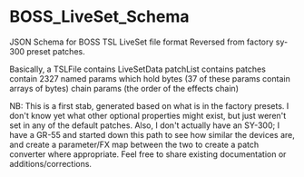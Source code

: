 # BOSS_LiveSet_Schema
JSON Schema for BOSS TSL LiveSet file format
Reversed from factory sy-300 preset patches.

Basically, 
a TSLFile contains 
  LiveSetData 
  patchList contains
    patches contain
      2327 named params which hold bytes (37 of these params contain arrays of bytes)
      chain params (the order of the effects chain)

NB: This is a first stab, generated based on what is in the factory presets. I don't know yet what other optional properties might exist, but just weren't set in any of the default patches. Also, I don't actually have an SY-300; I have a GR-55 and started down this path to see how similar the devices are, and create a parameter/FX map between the two to create a patch converter where appropriate. Feel free to share existing documentation or additions/corrections.  
